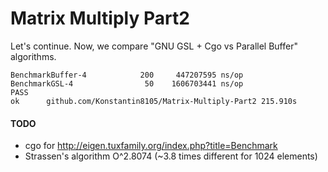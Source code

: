 # Matrix Multiply Part2

Let's continue.
Now, we compare "GNU GSL + Cgo vs Parallel Buffer" algorithms.
```command
BenchmarkBuffer-4   	     200	 447207595 ns/op
BenchmarkGSL-4      	      50	1606703441 ns/op
PASS
ok  	github.com/Konstantin8105/Matrix-Multiply-Part2	215.910s
```


#### TODO

* cgo for http://eigen.tuxfamily.org/index.php?title=Benchmark
* Strassen's algorithm O^2.8074 (~3.8 times different for 1024 elements)
